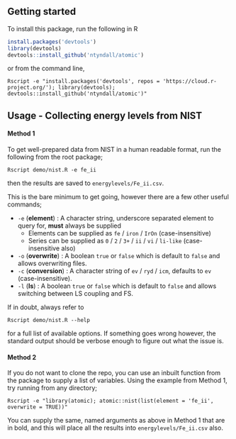 ## Getting started
To install this package, run the following in R
```r
install.packages('devtools')
library(devtools)
devtools::install_github('ntyndall/atomic')
```
or from the command line,
```shell
Rscript -e "install.packages('devtools', repos = 'https://cloud.r-project.org/'); library(devtools); devtools::install_github('ntyndall/atomic')"
```

## Usage - Collecting energy levels from NIST 
#### Method 1
To get well-prepared data from NIST in a human readable format, run the following from the root package;
```shell
Rscript demo/nist.R -e fe_ii
```
then the results are saved to `energylevels/Fe_ii.csv`.

This is the bare minimum to get going, however there are a few other useful commands;
  - `-e` (**element**) : A character string, underscore separated element to query for, **must** always be supplied
    - Elements can be supplied as `fe` / `iron` / `IrOn` (case-insensitive)
    - Series can be supplied as `0` / `2` / `3+` / `ii` / `vi` / `li-like` (case-insensitive also)
  - `-o` (**overwrite**) : A boolean `true` or `false` which is default to `false` and allows overwriting files.
  - `-c` (**conversion**) : A character string of `ev` / `ryd` / `icm`, defaults to `ev` (case-insensitive).
  - `-l` (**ls**) : A boolean `true` or `false` which is default to `false` and allows switching between LS coupling and FS.

If in doubt, always refer to 
```shell
Rscript demo/nist.R --help
```
for a full list of available options. If something goes wrong however, the standard output should be verbose enough to figure out what the issue is.

#### Method 2
If you do not want to clone the repo, you can use an inbuilt function from the package to supply a list of variables. Using the example from Method 1, try running from any directory;
```shell
Rscript -e "library(atomic); atomic::nist(list(element = 'fe_ii', overwrite = TRUE))"
```
You can supply the same, named arguments as above in Method 1 that are in bold, and this will place all the results into `energylevels/Fe_ii.csv` also.
